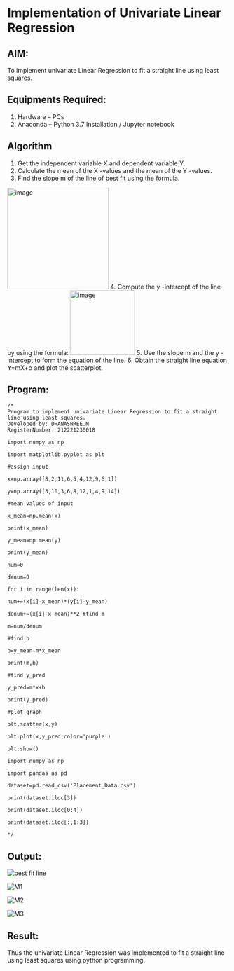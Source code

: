 # Implementation of Univariate Linear Regression
## AIM:
To implement univariate Linear Regression to fit a straight line using least squares.

## Equipments Required:
1. Hardware – PCs
2. Anaconda – Python 3.7 Installation / Jupyter notebook

## Algorithm
1. Get the independent variable X and dependent variable Y.
2. Calculate the mean of the X -values and the mean of the Y -values.
3. Find the slope m of the line of best fit using the formula. 
<img width="231" alt="image" src="https://user-images.githubusercontent.com/93026020/192078527-b3b5ee3e-992f-46c4-865b-3b7ce4ac54ad.png">
4. Compute the y -intercept of the line by using the formula:
<img width="148" alt="image" src="https://user-images.githubusercontent.com/93026020/192078545-79d70b90-7e9d-4b85-9f8b-9d7548a4c5a4.png">
5. Use the slope m and the y -intercept to form the equation of the line.
6. Obtain the straight line equation Y=mX+b and plot the scatterplot.

## Program:
```
/*
Program to implement univariate Linear Regression to fit a straight line using least squares.
Developed by: DHANASHREE.M
RegisterNumber: 212221230018

import numpy as np

import matplotlib.pyplot as plt

#assign input

x=np.array([8,2,11,6,5,4,12,9,6,1])

y=np.array([3,10,3,6,8,12,1,4,9,14])

#mean values of input

x_mean=np.mean(x)

print(x_mean)

y_mean=np.mean(y)

print(y_mean)

num=0

denum=0

for i in range(len(x)):

num+=(x[i]-x_mean)*(y[i]-y_mean)

denum+=(x[i]-x_mean)**2 #find m

m=num/denum

#find b

b=y_mean-m*x_mean

print(m,b)

#find y_pred

y_pred=m*x+b

print(y_pred)

#plot graph

plt.scatter(x,y)

plt.plot(x,y_pred,color='purple')

plt.show()

import numpy as np

import pandas as pd

dataset=pd.read_csv('Placement_Data.csv')

print(dataset.iloc[3])

print(dataset.iloc[0:4])

print(dataset.iloc[:,1:3])

*/
```

## Output:
![best fit line](sam.png)

![M1](https://user-images.githubusercontent.com/94165415/194204218-c3057761-4d28-4eb4-bb81-44393be7c2eb.png)

![M2](https://user-images.githubusercontent.com/94165415/194204234-c4867458-773d-4e5a-b50e-31a3940f2d53.png)

![M3](https://user-images.githubusercontent.com/94165415/194204253-a0013673-e74d-4400-889b-fe1b0589c677.png)


## Result:
Thus the univariate Linear Regression was implemented to fit a straight line using least squares using python programming.
